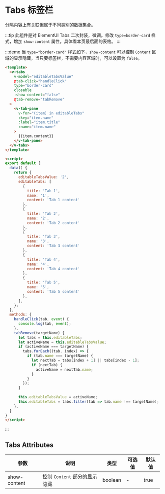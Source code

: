 # Tabs 标签栏

分隔内容上有关联但属于不同类别的数据集合。

:::tip
此组件是对 ElementUI Tabs 二次封装，微调。修改 `type=border-card` 样式，增加 `show-content` 属性，具体看本页最后面的表格。
:::

:::demo 当 `type="border-card"` 样式如下，`show-content` 可以控制 `Content` 区域的显示隐藏，当只要标签栏，不需要内容区域时，可以设置为 `false`。
```html
<template>
  <v-tabs
    v-model="editableTabsValue"
    @tab-click="handleClick"
    type="border-card"
    closable
    :show-content="false"
    @tab-remove="tabRemove"
  >
    <v-tab-pane
      v-for="(item) in editableTabs"
      :key="item.name"
      :label="item.title"
      :name="item.name"
    >
      {{item.content}}
    </v-tab-pane>
  </v-tabs>
</template>

<script>
export default {
  data() {
    return {
      editableTabsValue: '2',
      editableTabs: [
        {
          title: 'Tab 1',
          name: '1',
          content: 'Tab 1 content'
        }, 
        {
          title: 'Tab 2',
          name: '2',
          content: 'Tab 2 content'
        },
        {
          title: 'Tab 3',
          name: '3',
          content: 'Tab 3 content'
        },
        {
          title: 'Tab 4',
          name: '4',
          content: 'Tab 4 content'
        },
        {
          title: 'Tab 5',
          name: '5',
          content: 'Tab 5 content'
        },
      ],
    };
  },
  methods: {
    handleClick(tab, event) {
      console.log(tab, event);
    },
    tabRemove(targetName) {
      let tabs = this.editableTabs;
      let activeName = this.editableTabsValue;
      if (activeName === targetName) {
        tabs.forEach((tab, index) => {
          if (tab.name === targetName) {
            let nextTab = tabs[index + 1] || tabs[index - 1];
            if (nextTab) {
              activeName = nextTab.name;
            }
          }
        });
      }
      
      this.editableTabsValue = activeName;
      this.editableTabs = tabs.filter(tab => tab.name !== targetName);
    },
  }
}
</script>
```
:::

## Tabs Attributes

| 参数           | 说明                         | 类型             | 可选值            | 默认值         |
| ------------- |       -------------          | -------------   | -------------    | ------------- |
| show-content  | 控制 `Content` 部分的显示隐藏  | boolean          | -                | true          |